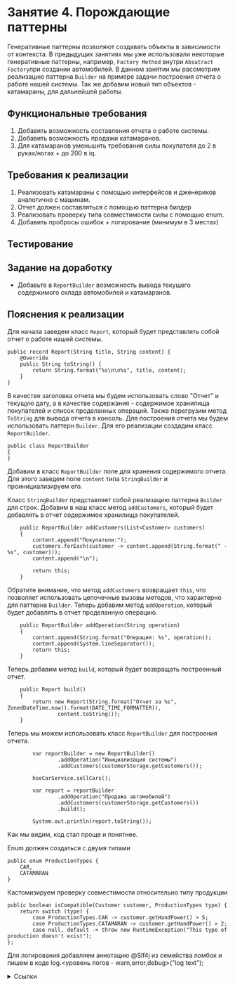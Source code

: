 # Занятие 4. Порождающие паттерны
Генеративные паттерны позволяют создавать объекты в зависимости от контекста.
В предыдущих занятиях мы уже использовали некоторые генеративные паттерны, например, `Factory Method` внутри 
`Absatract Factory`при создании автомобилей.
В данном занятии мы рассмотрим реализацию паттерна `Builder` на примере задачи построения отчета о работе нашей системы.
Так же добавим новый тип объектов - катамараны, для дальнейшей работы.
## Функциональные требования
1. Добавить возможность составления отчета о работе системы.
2. Добавить возможность продажи катамаранов.
3. Для катамаранов уменьшить требования силы покупателя до 2 в руках/ногах + до 200 в iq.
## Требования к реализации
1. Реализовать катамараны с помощью интерфейсов и дженериков аналогично с машинам.
2. Отчет должен составляться с помощью паттерна билдер
3. Реализовать проверку типа совместимости силы с помощью enum.
4. Добавить пробросы ошибок + логирование (минимум в 3 местах)
## Тестирование
## Задание на доработку
- Добавьте в `ReportBuilder` возможность вывода текущего содержимого склада автомобилей и катамаранов.
## Пояснения к реализации
Для начала заведем класс `Report`, который будет представлять собой отчет о работе нашей системы.
```
public record Report(String title, String content) {
    @Override
    public String toString() {
        return String.format("%s\n\n%s", title, content);
    }
}
```
В качестве заголовка отчета мы будем использовать слово "Отчет" и текущую дату, а в качестве содержания - содержимое хранилища покупателей и список проделанных операций.
Также перегрузим метод `ToString` для вывода отчета в консоль.
Для построения отчета мы будем использовать паттерн `Builder`. Для его реализации создадим класс `ReportBuilder`.
```
public class ReportBuilder
{
}
```
Добавим в класс `ReportBuilder` поле для хранения содержимого отчета. Для этого заведем поле `content` типа `StringBuilder` и проинициализируем его.

Класс `StringBuilder` представляет собой реализацию паттерна `Builder` для строк.
Добавим в наш класс метод `addCustomers`, который будет добавлять в отчет содержимое хранилища покупателей.
```
    public ReportBuilder addCustomers(List<Customer> customers)
    {
        content.append("Покупатели:");
        customers.forEach(customer -> content.append(String.format(" - %s", customer)));
        content.append("\n");

        return this;
    }
```
Обратите внимание, что метод `addCustomers` возвращает `this`, что позволяет использовать цепочечные вызовы методов, что характерно для паттерна `Builder`.
Теперь добавим метод `addOperation`, который будет добавлять в отчет проделанную операцию.
```
    public ReportBuilder addOperation(String operation)
    {
        content.append(String.format("Операция: %s", operation));
        content.append(System.lineSeparator());
        return this;
    }
```
Теперь добавим метод `build`, который будет возвращать построенный отчет.
```
    public Report build()
    {
        return new Report(String.format("Отчет за %s", ZonedDateTime.now().format(DATE_TIME_FORMATTER)),
                content.toString());
    }
```
Теперь мы можем использовать класс `ReportBuilder` для построения отчета.
```
		var reportBuilder = new ReportBuilder()
				.addOperation("Инициализация системы")
				.addCustomers(customerStorage.getCustomers());

		hseCarService.sellCars();

		var report = reportBuilder
				.addOperation("Продажа автомобилей")
				.addCustomers(customerStorage.getCustomers())
				.build();

		System.out.println(report.toString());
```
Как мы видим, код стал проще и понятнее.


Enum должен создаться с двумя типами
```
public enum ProductionTypes {
    CAR,
    CATAMARAN
}
```
Кастомизируем проверку совместимости относительно типу продукции
```
public boolean isCompatible(Customer customer, ProductionTypes type) {
    return switch (type) {
        case ProductionTypes.CAR -> customer.getHandPower() > 5;
        case ProductionTypes.CATAMARAN -> customer.getHandPower() > 2;
        case null, default -> throw new RuntimeException("This type of production doesn't exist");
};
```

Для логирования добавляем аннотацию @Slf4j из семейства ломбок и пишем в коде 
log.<уровень логов - warn,error,debug>("log text");
<details> 
<summary>Ссылки</summary>
1. 
</details>